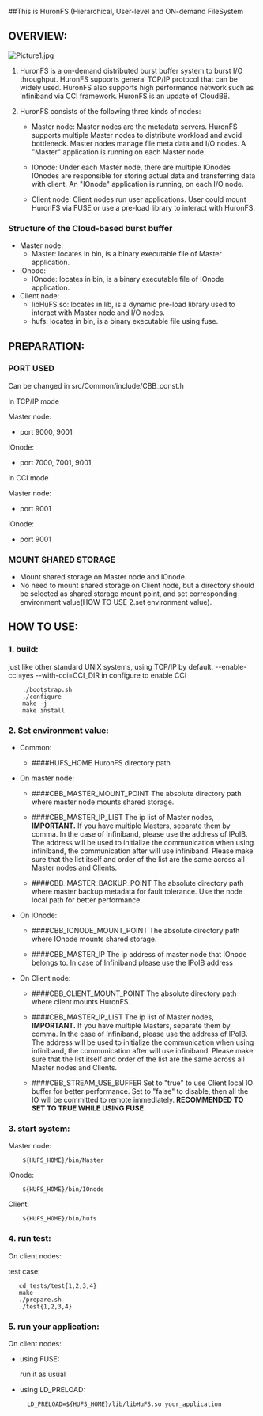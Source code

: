 ##This is HuronFS (Hierarchical, User-level and ON-demand FileSystem

OVERVIEW:
--------------------------------------------------------------------------------------------------------------

![Picture1.jpg](https://bitbucket.org/repo/8xdeRp/images/4105842247-Picture1.jpg)

1. HuronFS is a on-demand distributed burst buffer system to burst I/O throughput. HuronFS supports general TCP/IP protocol that can be widely used. HuronFS also supports high performance network such as Infiniband via CCI framework. HuronFS is an update of CloudBB.

2. HuronFS consists of the following three kinds of nodes:

    * Master node:
Master nodes are the metadata servers.
HuronFS supports multiple Master nodes to distribute workload and avoid bottleneck.
Master nodes manage file meta data and I/O nodes.
A "Master" application is running on each Master node.

    * IOnode:
Under each Master node, there are multiple IOnodes
IOnodes are responsible for storing actual data and transferring data with client.
An "IOnode" application is running, on each I/O node.

    * Client node:
Client nodes run user applications.
User could mount HuronFS via FUSE or use a pre-load library to interact with HuronFS.

### Structure of the Cloud-based burst buffer
* Master node:
    * Master: locates in bin, is a binary executable file of Master application.
* IOnode:
    * IOnode: locates in bin, is a binary executable file of IOnode application.
* Client node:
    * libHuFS.so: locates in lib, is a dynamic pre-load library used to interact with Master node and I/O nodes.
    * hufs: locates in bin, is a binary executable file using fuse.

PREPARATION:
--------------------------------------------------------------------------------------------------------------
### PORT USED
Can be changed in src/Common/include/CBB_const.h

In TCP/IP mode 

Master node:

* port 9000, 9001

IOnode:

* port 7000, 7001, 9001

In CCI mode

Master node:

* port 9001

IOnode:

* port 9001

### MOUNT SHARED STORAGE

* Mount shared storage on Master node and IOnode.
* No need to mount shared storage on Client node, but a directory should be selected as shared storage mount point, and set corresponding environment value(HOW TO USE 2.set environment value).

HOW TO USE:
--------------------------------------------------------------------------------------------------------------
### 1. build:
just like other standard UNIX systems, using TCP/IP by default.
--enable-cci=yes --with-cci=CCI_DIR in configure to enable CCI

        ./bootstrap.sh
        ./configure
        make -j
        make install

### 2. Set environment value:

* Common:

    * ####HUFS_HOME
HuronFS directory path

* On master node:

    * ####CBB_MASTER_MOUNT_POINT
The absolute directory path where master node mounts shared storage.

    * ####CBB_MASTER_IP_LIST
The ip list of Master nodes, **IMPORTANT.**
If you have multiple Masters, separate them by comma.
In the case of Infiniband, please use the address of IPoIB. The address will be used to initialize the communication when using infiniband, the communication after will use infiniband.
Please make sure that the list itself and order of the list are the same across all Master nodes and Clients.

    * ####CBB_MASTER_BACKUP_POINT
The absolute directory path where master backup metadata for fault tolerance. Use the node local path for better performance.

* On IOnode:

    * ####CBB_IONODE_MOUNT_POINT
The absolute directory path where IOnode mounts shared storage.

    * ####CBB_MASTER_IP
The ip address of master node that IOnode belongs to.
In case of Infiniband please use the IPoIB address

* On Client node:

    * ####CBB_CLIENT_MOUNT_POINT
The absolute directory path where client mounts HuronFS.

    * ####CBB_MASTER_IP_LIST
The ip list of Master nodes, **IMPORTANT.**
If you have multiple Masters, separate them by comma.
In the case of Infiniband, please use the address of IPoIB. The address will be used to initialize the communication when using infiniband, the communication after will use infiniband.
Please make sure that the list itself and order of the list are the same across all Master nodes and Clients.

    * ####CBB_STREAM_USE_BUFFER
Set to "true" to use Client local IO buffer for better performance.
Set to "false" to disable, then all the IO will be committed to remote immediately.
**RECOMMENDED TO SET TO TRUE WHILE USING FUSE.**

### 3. start system:
Master node:

        ${HUFS_HOME}/bin/Master

IOnode:

        ${HUFS_HOME}/bin/IOnode

Client:

        ${HUFS_HOME}/bin/hufs

### 4. run test:
On client nodes:

test case:
       
       cd tests/test{1,2,3,4}
       make
       ./prepare.sh
       ./test{1,2,3,4}

### 5. run your application:
On client nodes:

* using FUSE:

    run it as usual

* using LD_PRELOAD:

        LD_PRELOAD=${HUFS_HOME}/lib/libHuFS.so your_application